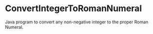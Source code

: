 # ConvertIntegerToRomanNumeral
Java program to convert any non-negative integer to the proper Roman Numeral.
